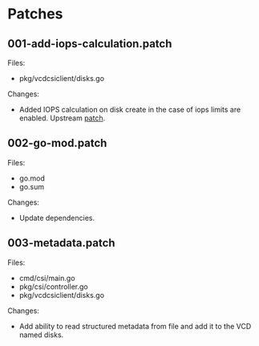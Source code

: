 # Patches

## 001-add-iops-calculation.patch

Files:

- pkg/vcdcsiclient/disks.go

Changes:

- Added IOPS calculation on disk create in the case of iops limits are enabled. Upstream [patch](https://github.com/vmware/cloud-director-named-disk-csi-driver/pull/241).

## 002-go-mod.patch

Files:

- go.mod
- go.sum

Changes:

- Update dependencies.

## 003-metadata.patch

Files:

- cmd/csi/main.go
- pkg/csi/controller.go
- pkg/vcdcsiclient/disks.go

Changes:

- Add ability to read structured metadata from file and add it to the VCD named disks.
